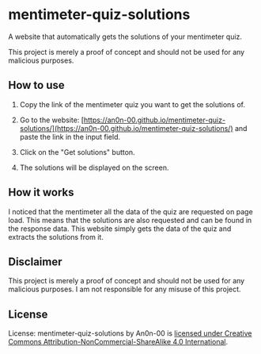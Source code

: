 # mentimeter-quiz-solutions

A website that automatically gets the solutions of your mentimeter quiz.

This project is merely a proof of concept and should not be used for any malicious purposes.

## How to use

1. Copy the link of the mentimeter quiz you want to get the solutions of.

2. Go to the website: [https://an0n-00.github.io/mentimeter-quiz-solutions/](https://an0n-00.github.io/mentimeter-quiz-solutions/) and paste the link in the input field.

3. Click on the "Get solutions" button.

4. The solutions will be displayed on the screen.

## How it works

I noticed that the mentimeter all the data of the quiz are requested on page load. This means that the solutions are also requested and can be found in the response data. This website simply gets the data of the quiz and extracts the solutions from it.

## Disclaimer

This project is merely a proof of concept and should not be used for any malicious purposes. I am not responsible for any misuse of this project.

## License

License: mentimeter-quiz-solutions by An0n-00 is [licensed under Creative Commons Attribution-NonCommercial-ShareAlike 4.0 International](./LICENSE).
